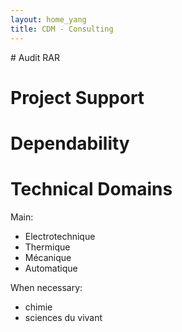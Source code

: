 ```yaml
---
layout: home_yang
title: CDM - Consulting
---
```


# Audit RAR

# Project Support

# Dependability

# Technical Domains

Main:
- Electrotechnique
- Thermique
- Mécanique
- Automatique

When necessary:
- chimie
- sciences du vivant